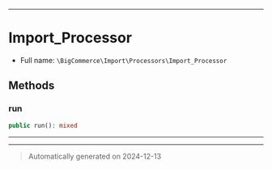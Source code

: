 ***

# Import_Processor





* Full name: `\BigCommerce\Import\Processors\Import_Processor`



## Methods


### run



```php
public run(): mixed
```












***


***
> Automatically generated on 2024-12-13
